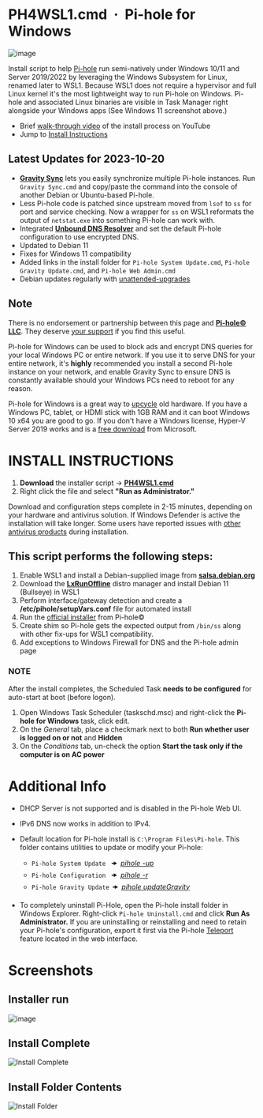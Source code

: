 # PH4WSL1.cmd &nbsp;· &nbsp;Pi-hole for Windows
![image](https://user-images.githubusercontent.com/33142753/160953270-8f874a4d-ef32-4d66-adb8-24a628cd6aad.png)

Install script to help [Pi-hole](https://github.com/pi-hole) run semi-natively under Windows 10/11 and Server 2019/2022 by leveraging the Windows Subsystem for Linux, renamed later to WSL1.  Because WSL1 does not require a hypervisor and full Linux kernel it's the most lightweight way to run Pi-hole on Windows.  Pi-hole and associated Linux binaries are visible in Task Manager right alongside your Windows apps (See Windows 11 screenshot above.)  

 - Brief [walk-through video](https://youtu.be/keDtJwK65Dw) of the install process on YouTube
 - Jump to [Install Instructions](#INSTALL-INSTRUCTIONS)

## Latest Updates for 2023-10-20

 - [**Gravity Sync**](https://github.com/vmstan/gravity-sync) lets you easily synchronize multiple Pi-hole instances.  Run ``Gravity Sync.cmd`` and copy/paste the command into the console of another Debian or Ubuntu-based Pi-hole.
 - Less Pi-hole code is patched since upstream moved from ``lsof`` to ``ss`` for port and service checking.  Now a wrapper for ``ss`` on WSL1 reformats the output of ``netstat.exe`` into something Pi-hole can work with.
 - Integrated [**Unbound DNS Resolver**](https://www.nlnetlabs.nl/projects/unbound/about) and set the default Pi-hole configuration to use encrypted DNS.
 - Updated to Debian 11
 - Fixes for Windows 11 compatibility 
 - Added links in the install folder for ``Pi-hole System Update.cmd``, ``Pi-hole Gravity Update.cmd``, and ``Pi-hole Web Admin.cmd`` 
 - Debian updates regularly with [unattended-upgrades](https://wiki.debian.org/UnattendedUpgrades) 

## Note
There is no endorsement or partnership between this page and [**Pi-hole© LLC**](https://pi-hole.net).  They deserve [your support](https://pi-hole.net/donate/) if you find this useful.

Pi-hole for Windows can be used to block ads and encrypt DNS queries for your local Windows PC or entire network.  If you use it to serve DNS for your entire network, it's **highly** recommended you install a second Pi-hole instance on your network, and enable Gravity Sync to ensure DNS is constantly available should your Windows PCs need to reboot for any reason. 

Pi-hole for Windows is a great way to [upcycle](https://en.wikipedia.org/wiki/Upcycling) old hardware. If you have a Windows PC, tablet, or HDMI stick with 1GB RAM and it can boot Windows 10 x64 you are good to go.  If you don't have a Windows license, Hyper-V Server 2019 works and is a [free download](https://www.microsoft.com/en-us/evalcenter/evaluate-hyper-v-server-2019) from Microsoft. 

# INSTALL INSTRUCTIONS
1. **Download** the installer script -> [**PH4WSL1.cmd**](https://github.com/DesktopECHO/Pi-Hole-for-WSL1/raw/master/PH4WSL1.cmd)
2. Right click the file and select **"Run as Administrator."**  

Download and configuration steps complete in 2-15 minutes, depending on your hardware and antivirus solution.  If Windows Defender is active the installation will take longer.  Some users have reported issues with [other antivirus products](https://github.com/DesktopECHO/Pi-Hole-for-WSL1/issues/14) during installation.

## This script performs the following steps:

1. Enable WSL1 and install a Debian-supplied image from [**salsa.debian.org**](https://salsa.debian.org/debian/WSL/-/raw/master/x64/install.tar.gz) 
2. Download the [**LxRunOffline**](https://github.com/DDoSolitary/LxRunOffline) distro manager and install Debian 11 (Bullseye) in WSL1
3. Perform interface/gateway detection and create a **/etc/pihole/setupVars.conf** file for automated install
4. Run the [official installer](https://github.com/pi-hole/pi-hole/#one-step-automated-install) from Pi-hole©
5. Create shim so Pi-hole gets the expected output from ``/bin/ss`` along with other fix-ups for WSL1 compatibility.
6. Add exceptions to Windows Firewall for DNS and the Pi-hole admin page

### NOTE 
  After the install completes, the Scheduled Task **needs to be configured** for auto-start at boot (before logon).  
   1. Open Windows Task Scheduler (taskschd.msc) and right-click the **Pi-hole for Windows** task, click edit.  
   2. On the *General* tab, place a checkmark next to both **Run whether user is logged on or not** and **Hidden**  
   3. On the *Conditions* tab, un-check the option **Start the task only if the computer is on AC power**

# Additional Info

* DHCP Server is not supported and is disabled in the Pi-hole Web UI.

* IPv6 DNS now works in addition to IPv4.

* Default location for Pi-hole install is `C:\Program Files\Pi-hole`.  This folder contains utilities to update or modify your Pi-hole:
   - `Pi-hole System Update`    🠞  [_pihole -up_](https://docs.pi-hole.net/core/pihole-command/#update)
   - `Pi-hole Configuration`    🠞  [_pihole -r_](https://docs.pi-hole.net/core/pihole-command/#reconfigure)
   - `Pi-hole Gravity Update`  🠞  [_pihole updateGravity_](https://docs.pi-hole.net/core/pihole-command/#gravity)

* To completely uninstall Pi-Hole, open the Pi-hole install folder in Windows Explorer.  Right-click ``Pi-hole Uninstall.cmd`` and click **Run As Administrator.**  If you are uninstalling or reinstalling and need to retain your Pi-hole's configuration, export it first via the Pi-hole [Teleport](https://docs.pi-hole.net/core/pihole-command/?h=teleport#teleport) feature located in the web interface. 

# Screenshots

## Installer run
![image](https://user-images.githubusercontent.com/33142753/193498416-41fea4c2-ef62-4286-8b20-aaba77e03720.png)


## Install Complete

![Install Complete](https://user-images.githubusercontent.com/33142753/101309494-f4151d00-3822-11eb-8521-66a96279add0.PNG)


## Install Folder Contents

![Install Folder](https://user-images.githubusercontent.com/33142753/222502018-d4b57881-3a37-4d5b-b7d5-5d3d1cf576b9.png)
